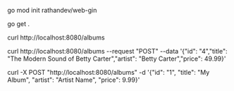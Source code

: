 
go mod init rathandev/web-gin 

go get .

curl http://localhost:8080/albums

curl http://localhost:8080/albums --request "POST" --data '{"id": "4","title": "The Modern Sound of Betty Carter","artist": "Betty Carter","price": 49.99}'

curl -X POST "http://localhost:8080/albums" -d '{"id": "1", "title": "My Album", "artist": "Artist Name", "price": 9.99}'


